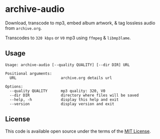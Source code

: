 # archive-audio

Download, transcode to mp3, embed album artwork, & tag lossless audio from `archive.org`.

Transcodes to `320 kbps` or `V0` mp3 using `ffmpeg` & `libmp3lame`.

## Usage

```
Usage: archive-audio [--quality QUALITY] [--dir DIR] URL

Positional arguments:
  URL                    archive.org details url

Options:
  --quality QUALITY      mp3 quality: 320, V0
  --dir DIR              directory where files will be saved
  --help, -h             display this help and exit
  --version              display version and exit
```

## License

This code is available open source under the terms of the [MIT License](http://opensource.org/licenses/MIT).